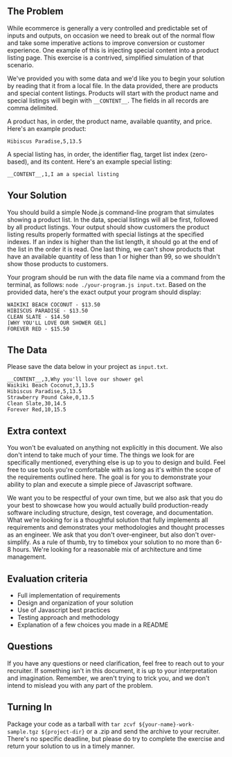 ## The Problem

While ecommerce is generally a very controlled and predictable set of inputs and outputs, on
occasion we need to break out of the normal flow and take some imperative actions to improve
conversion or customer experience. One example of this is injecting special content into a product
listing page. This exercise is a contrived, simplified simulation of that scenario.

We've provided you with some data and we'd like you to begin your solution by reading that it from a
local file. In the data provided, there are products and special content listings. Products will
start with the product name and special listings will begin with `__CONTENT__`. The fields in all
records are comma delimited.

A product has, in order, the product name, available quantity, and price. Here's an example product:

```
Hibiscus Paradise,5,13.5
```

A special listing has, in order, the identifier flag, target list index (zero-based), and its
content. Here's an example special listing:

```
__CONTENT__,1,I am a special listing
```

## Your Solution

You should build a simple Node.js command-line program that simulates showing a product list. In the
data, special listings will all be first, followed by all product listings. Your output should show
customers the product listing results properly formatted with special listings at the specified
indexes. If an index is higher than the list length, it should go at the end of the list in the
order it is read. One last thing, we can't show products that have an available quantity of less
than 1 or higher than 99, so we shouldn't show those products to customers.

Your program should be run with the data file name via a command from the terminal, as follows:
`node ./your-program.js input.txt`. Based on the provided data, here's the exact output your program
should display:

```
WAIKIKI BEACH COCONUT - $13.50
HIBISCUS PARADISE - $13.50
CLEAN SLATE - $14.50
[WHY YOU'LL LOVE OUR SHOWER GEL]
FOREVER RED - $15.50
```

## The Data

Please save the data below in your project as `input.txt`.

```
__CONTENT__,3,Why you'll love our shower gel
Waikiki Beach Coconut,3,13.5
Hibiscus Paradise,5,13.5
Strawberry Pound Cake,0,13.5
Clean Slate,30,14.5
Forever Red,10,15.5
```

## Extra context

You won't be evaluated on anything not explicitly in this document. We also don't intend to take
much of your time. The things we look for are specifically mentioned, everything else is up to you
to design and build. Feel free to use tools you're comfortable with as long as it's within the scope
of the requirements outlined here. The goal is for you to demonstrate your ability to plan and
execute a simple piece of Javascript software.

We want you to be respectful of your own time, but we also ask that you do your best to showcase how
you would actually build production-ready software including structure, design, test coverage, and
documentation. What we're looking for is a thoughtful solution that fully implements all
requirements and demonstrates your methodologies and thought processes as an engineer. We ask that
you don't over-engineer, but also don't over-simplify. As a rule of thumb, try to timebox your
solution to no more than 6-8 hours. We're looking for a reasonable mix of architecture and time
management.

## Evaluation criteria

- Full implementation of requirements
- Design and organization of your solution
- Use of Javascript best practices
- Testing approach and methodology
- Explanation of a few choices you made in a README

## Questions

If you have any questions or need clarification, feel free to reach out to your recruiter. If
something isn't in this document, it is up to your interpretation and imagination. Remember, we
aren't trying to trick you, and we don't intend to mislead you with any part of the problem.

## Turning In

Package your code as a tarball with `tar zcvf ${your-name}-work-sample.tgz ${project-dir}` or a .zip and send
the archive to your recruiter. There's no specific deadline, but please do try to complete the
exercise and return your solution to us in a timely manner.
